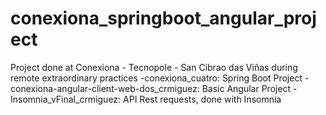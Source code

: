 # conexiona_springboot_angular_project
Project done at Conexiona - Tecnopole - San Cibrao das Viñas during remote extraordinary practices
-conexiona_cuatro: Spring Boot Project
-conexiona-angular-client-web-dos_crmiguez: Basic Angular Project
-Insomnia_vFinal_crmiguez: API Rest requests, done with Insomnia
